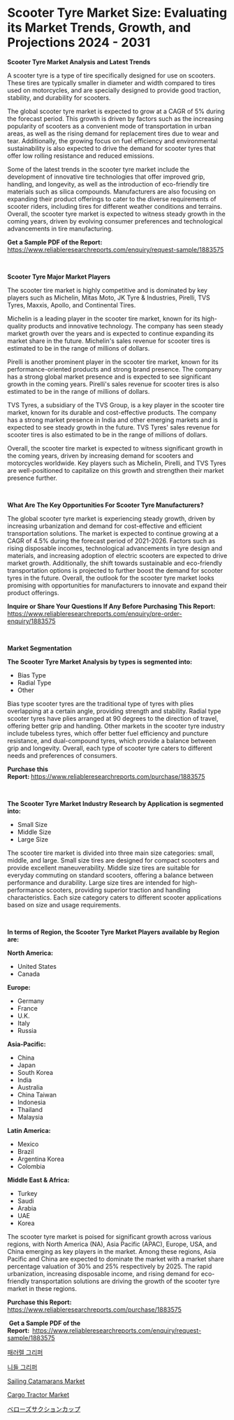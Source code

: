 <p><h1>Scooter Tyre Market Size: Evaluating its Market Trends, Growth, and Projections 2024 - 2031</h1></p><p><strong>Scooter Tyre Market Analysis and Latest Trends</strong></p>
<p><p>A scooter tyre is a type of tire specifically designed for use on scooters. These tires are typically smaller in diameter and width compared to tires used on motorcycles, and are specially designed to provide good traction, stability, and durability for scooters.</p><p>The global scooter tyre market is expected to grow at a CAGR of 5% during the forecast period. This growth is driven by factors such as the increasing popularity of scooters as a convenient mode of transportation in urban areas, as well as the rising demand for replacement tires due to wear and tear. Additionally, the growing focus on fuel efficiency and environmental sustainability is also expected to drive the demand for scooter tyres that offer low rolling resistance and reduced emissions.</p><p>Some of the latest trends in the scooter tyre market include the development of innovative tire technologies that offer improved grip, handling, and longevity, as well as the introduction of eco-friendly tire materials such as silica compounds. Manufacturers are also focusing on expanding their product offerings to cater to the diverse requirements of scooter riders, including tires for different weather conditions and terrains. Overall, the scooter tyre market is expected to witness steady growth in the coming years, driven by evolving consumer preferences and technological advancements in tire manufacturing.</p></p>
<p><strong>Get a Sample PDF of the Report:&nbsp;</strong> <a href="https://www.reliableresearchreports.com/enquiry/request-sample/1883575">https://www.reliableresearchreports.com/enquiry/request-sample/1883575</a></p>
<p>&nbsp;</p>
<p><strong>Scooter Tyre Major Market Players</strong></p>
<p><p>The scooter tire market is highly competitive and is dominated by key players such as Michelin, Mitas Moto, JK Tyre & Industries, Pirelli, TVS Tyres, Maxxis, Apollo, and Continental Tires. </p><p>Michelin is a leading player in the scooter tire market, known for its high-quality products and innovative technology. The company has seen steady market growth over the years and is expected to continue expanding its market share in the future. Michelin's sales revenue for scooter tires is estimated to be in the range of millions of dollars.</p><p>Pirelli is another prominent player in the scooter tire market, known for its performance-oriented products and strong brand presence. The company has a strong global market presence and is expected to see significant growth in the coming years. Pirelli's sales revenue for scooter tires is also estimated to be in the range of millions of dollars.</p><p>TVS Tyres, a subsidiary of the TVS Group, is a key player in the scooter tire market, known for its durable and cost-effective products. The company has a strong market presence in India and other emerging markets and is expected to see steady growth in the future. TVS Tyres' sales revenue for scooter tires is also estimated to be in the range of millions of dollars.</p><p>Overall, the scooter tire market is expected to witness significant growth in the coming years, driven by increasing demand for scooters and motorcycles worldwide. Key players such as Michelin, Pirelli, and TVS Tyres are well-positioned to capitalize on this growth and strengthen their market presence further.</p></p>
<p>&nbsp;</p>
<p><strong>What Are The Key Opportunities For Scooter Tyre Manufacturers?</strong></p>
<p><p>The global scooter tyre market is experiencing steady growth, driven by increasing urbanization and demand for cost-effective and efficient transportation solutions. The market is expected to continue growing at a CAGR of 4.5% during the forecast period of 2021-2026. Factors such as rising disposable incomes, technological advancements in tyre design and materials, and increasing adoption of electric scooters are expected to drive market growth. Additionally, the shift towards sustainable and eco-friendly transportation options is projected to further boost the demand for scooter tyres in the future. Overall, the outlook for the scooter tyre market looks promising with opportunities for manufacturers to innovate and expand their product offerings.</p></p>
<p><strong>Inquire or Share Your Questions If Any Before Purchasing This Report:</strong> <a href="https://www.reliableresearchreports.com/enquiry/pre-order-enquiry/1883575">https://www.reliableresearchreports.com/enquiry/pre-order-enquiry/1883575</a></p>
<p>&nbsp;</p>
<p><strong>Market Segmentation</strong></p>
<p><strong>The Scooter Tyre Market Analysis by types is segmented into:</strong></p>
<p><ul><li>Bias Type</li><li>Radial Type</li><li>Other</li></ul></p>
<p><p>Bias type scooter tyres are the traditional type of tyres with plies overlapping at a certain angle, providing strength and stability. Radial type scooter tyres have plies arranged at 90 degrees to the direction of travel, offering better grip and handling. Other markets in the scooter tyre industry include tubeless tyres, which offer better fuel efficiency and puncture resistance, and dual-compound tyres, which provide a balance between grip and longevity. Overall, each type of scooter tyre caters to different needs and preferences of consumers.</p></p>
<p><strong>Purchase this Report:&nbsp;</strong><a href="https://www.reliableresearchreports.com/purchase/1883575">https://www.reliableresearchreports.com/purchase/1883575</a></p>
<p>&nbsp;</p>
<p><strong>The Scooter Tyre Market Industry Research by Application is segmented into:</strong></p>
<p><ul><li>Small Size</li><li>Middle Size</li><li>Large Size</li></ul></p>
<p><p>The scooter tire market is divided into three main size categories: small, middle, and large. Small size tires are designed for compact scooters and provide excellent maneuverability. Middle size tires are suitable for everyday commuting on standard scooters, offering a balance between performance and durability. Large size tires are intended for high-performance scooters, providing superior traction and handling characteristics. Each size category caters to different scooter applications based on size and usage requirements.</p></p>
<p>&nbsp;</p>
<p><strong>In terms of Region, the Scooter Tyre Market Players available by Region are:</strong></p>
<p>
    <p> <strong> North America: </strong>
        <ul>
            <li>United States</li>
            <li>Canada</li>
        </ul>
        </p> 
    <p> <strong> Europe: </strong>
        <ul>
            <li>Germany</li>
            <li>France</li>
            <li>U.K.</li>
            <li>Italy</li>
            <li>Russia</li>
        </ul>
        </p> 
    <p> <strong> Asia-Pacific: </strong>
        <ul>
            <li>China</li>
            <li>Japan</li>
            <li>South Korea</li>
            <li>India</li>
            <li>Australia</li>
            <li>China Taiwan</li>
            <li>Indonesia</li>
            <li>Thailand</li>
            <li>Malaysia</li>
        </ul>
        </p> 
    <p> <strong> Latin America: </strong>
        <ul>
            <li>Mexico</li>
            <li>Brazil</li>
            <li>Argentina Korea</li>
            <li>Colombia</li>
        </ul>
        </p> 
    <p> <strong> Middle East & Africa: </strong>
        <ul>
            <li>Turkey</li>
            <li>Saudi</li>
            <li>Arabia</li>
            <li>UAE</li>
            <li>Korea</li>
        </ul>
    </p>
    </p>
<p><p>The scooter tyre market is poised for significant growth across various regions, with North America (NA), Asia Pacific (APAC), Europe, USA, and China emerging as key players in the market. Among these regions, Asia Pacific and China are expected to dominate the market with a market share percentage valuation of 30% and 25% respectively by 2025. The rapid urbanization, increasing disposable income, and rising demand for eco-friendly transportation solutions are driving the growth of the scooter tyre market in these regions.</p></p>
<p><strong>Purchase this Report: </strong><a href="https://www.reliableresearchreports.com/purchase/1883575">https://www.reliableresearchreports.com/purchase/1883575</a></p>
<p>&nbsp;<strong>Get a Sample PDF of the Report:&nbsp;&nbsp;</strong><a href="https://www.reliableresearchreports.com/enquiry/request-sample/1883575">https://www.reliableresearchreports.com/enquiry/request-sample/1883575</a></p>
<p><strong></strong></p>
<p><p><a href="https://medium.com/@sherrillcrooksxa8i18ucf2m/%ED%8F%89%ED%96%89-%EA%B7%B8%EB%A6%AC%ED%8D%BC-%EC%8B%9C%EC%9E%A5-%EA%B7%9C%EB%AA%A8%EB%8A%94-%EA%B8%80%EB%A1%9C%EB%B2%8C-%EC%82%B0%EC%97%85%EC%97%90%EC%84%9C-%EC%B5%9C%EA%B3%A0%EC%9D%98-%EB%A7%88%EC%BC%80%ED%8C%85-%EC%B1%84%EB%84%90%EC%9D%84-%EB%B3%B4%EC%97%AC%EC%A4%8D%EB%8B%88%EB%8B%A4-da1810fd6002">패러렐 그리퍼</a></p><p><a href="https://medium.com/@sherrillcrooksxa8i18ucf2m/%EB%B0%94%EB%8A%98-%EA%B7%B8%EB%A6%AC%ED%8D%BC-%EC%8B%9C%EC%9E%A5-%EC%8B%9C%EC%9E%A5-cagr-%EC%8B%9C%EC%9E%A5-%EB%8F%99%ED%96%A5-%EB%B0%8F-%EC%84%B1%EC%9E%A5-%EC%A0%84%EB%9E%B5%EC%97%90-%EB%8C%80%ED%95%9C-%ED%86%B5%EC%B0%B0%EB%A0%A5-d260cab9e4b6">니들 그리퍼</a></p><p><a href="https://github.com/wwwkeltoum/Market-Research-Report-List-2/blob/main/sailing-catamarans-market.md">Sailing Catamarans Market</a></p><p><a href="https://github.com/gamblestampleyjenny50m5sl6/Market-Research-Report-List-1/blob/main/cargo-tractor-market.md">Cargo Tractor Market</a></p><p><a href="https://medium.com/@joniki_bangla07/%E6%AC%A1%E3%81%AE%E6%96%87%E7%AB%A0%E3%82%92%E6%97%A5%E6%9C%AC%E8%AA%9E%E3%81%AB%E7%BF%BB%E8%A8%B3%E3%81%97%E3%81%A6%E3%81%8F%E3%81%A0%E3%81%95%E3%81%84-2024%E5%B9%B4%E3%81%8B%E3%82%892031%E5%B9%B4%E3%81%BE%E3%81%A7%E3%81%AE%E4%BA%88%E6%B8%AC%E3%81%95%E3%82%8C%E3%82%8B%E3%83%99%E3%83%AD%E3%83%BC%E3%82%BA%E5%90%B8%E7%9B%A4%E5%B8%82%E5%A0%B4%E3%81%AE%E3%83%88%E3%83%AC%E3%83%B3%E3%83%89%E3%81%A8%E5%B8%82%E5%A0%B4%E5%88%86%E6%9E%90-b40e782ea4b2">ベローズサクションカップ</a></p></p>